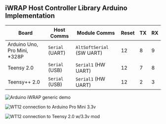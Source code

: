 ## iWRAP Host Controller Library Arduino Implementation

| Board                        | Host Comms | Module Comms    | Reset | TX | RX |
|------------------------------|------------|-----------------|-------|----|----|
| Arduino Uno, Pro Mini, *328P | `Serial` (UART) | `AltSoftSerial` (SW UART) | 12 | 8 | 9 |
| Teensy 2.0                   | `Serial` (USB) | `Serial1` (HW UART) | 12 | 7 | 8 |
| Teensy++ 2.0                 | `Serial` (USB) | `Serial1` (HW UART) | 12 | 2 | 3 |

![Arduino iWRAP generic demo](../blob/master/Images/arduino_iwrap_demo_generic.png?raw=true)

![WT12 connection to Arduino Pro Mini 3.3v](../blob/master/Images/wt12_arduino_pro_mini.jpg?raw=true)

![WT12 connection to Teensy 2.0 w/3.3v mod](../blob/master/Images/wt12_teensy2.jpg?raw=true)
